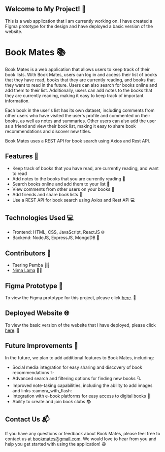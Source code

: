 ## Welcome to My Project! :book:

This is a web application that I am currently working on. I have created a Figma prototype for the design and have deployed a basic version of the website.

# Book Mates :books:

Book Mates is a web application that allows users to keep track of their book lists. With Book Mates, users can log in and access their list of books that they have read, books that they are currently reading, and books that they want to read in the future. Users can also search for books online and add them to their list. Additionally, users can add notes to the books that they are currently reading, making it easy to keep track of important information.

Each book in the user's list has its own dataset, including comments from other users who have visited the user's profile and commented on their books, as well as notes and summaries. Other users can also add the user as a friend and view their book list, making it easy to share book recommendations and discover new titles.

Book Mates uses a REST API for book search using Axios and Rest API.

## Features :rocket:

- Keep track of books that you have read, are currently reading, and want to read
- Add notes to the books that you are currently reading :notebook_with_decorative_cover:
- Search books online and add them to your list :mag_right:
- View comments from other users on your books :speech_balloon:
- Add friends and share book lists :busts_in_silhouette:
- Use a REST API for book search using Axios and Rest API :computer:

## Technologies Used :computer:

- Frontend: HTML, CSS, JavaScript, ReactJS :globe_with_meridians:
- Backend: NodeJS, ExpressJS, MongoDB :file_folder:

## Contributors :busts_in_silhouette:

- Tsering Pemba :woman_technologist:
- [Nima Lama](https://github.com/nlama002) :man_technologist:

## Figma Prototype :art:

To view the Figma prototype for this project, please click [here](https://www.figma.com/proto/gIy5DBF8MQw0nDN31viuhv/Book-Club?node-id=2109-783&starting-point-node-id=2109%3A783). :link:

## Deployed Website :globe_with_meridians:

To view the basic version of the website that I have deployed, please click [here](https://lowkey-bookclub.onrender.com/). :link:

## Future Improvements :construction:

In the future, we plan to add additional features to Book Mates, including:

- Social media integration for easy sharing and discovery of book recommendations :sparkles:
- Advanced search and filtering options for finding new books :mag:
- Improved note-taking capabilities, including the ability to add images and links :camera_with_flash:
- Integration with e-book platforms for easy access to digital books :iphone:
- Ability to create and join book clubs :books:

## Contact Us :mailbox_with_mail:

If you have any questions or feedback about Book Mates, please feel free to contact us at bookmates@gmail.com. We would love to hear from you and help you get started with using the application! :smiley:

